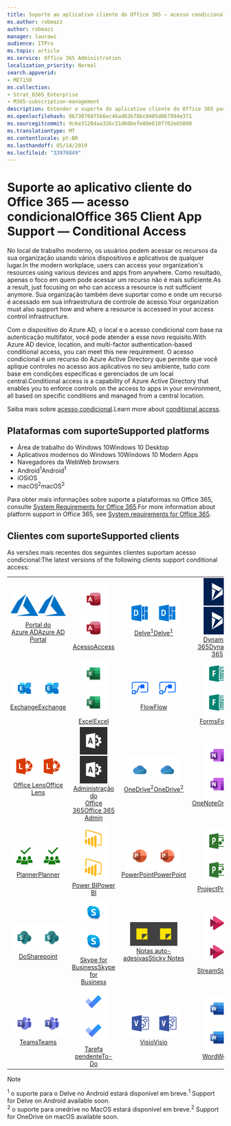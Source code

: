 ```yaml
---
title: Suporte ao aplicativo cliente do Office 365 — acesso condicional
ms.author: robmazz
author: robmazz
manager: laurawi
audience: ITPro
ms.topic: article
ms.service: Office 365 Administration
localization_priority: Normal
search.appverid:
- MET150
ms.collection:
- Strat_O365_Enterprise
- M365-subscription-management
description: Entender o suporte do aplicativo cliente do Office 365 para acesso condicional
ms.openlocfilehash: 86730760f566ec46ad03b78bc0485d067894e371
ms.sourcegitcommit: 9c6e31204aa326c31d60befe80e610f702e65800
ms.translationtype: MT
ms.contentlocale: pt-BR
ms.lasthandoff: 05/14/2019
ms.locfileid: "33976849"
---
```

# <a name="office-365-client-app-support--conditional-access"></a><span data-ttu-id="a94dc-103">Suporte ao aplicativo cliente do Office 365 — acesso condicional</span><span class="sxs-lookup"><span data-stu-id="a94dc-103">Office 365 Client App Support — Conditional Access</span></span>

<span data-ttu-id="a94dc-104">No local de trabalho moderno, os usuários podem acessar os recursos da sua organização usando vários dispositivos e aplicativos de qualquer lugar.</span><span class="sxs-lookup"><span data-stu-id="a94dc-104">In the modern workplace, users can access your organization's resources using various devices and apps from anywhere.</span></span> <span data-ttu-id="a94dc-105">Como resultado, apenas o foco em quem pode acessar um recurso não é mais suficiente.</span><span class="sxs-lookup"><span data-stu-id="a94dc-105">As a result, just focusing on who can access a resource is not sufficient anymore.</span></span> <span data-ttu-id="a94dc-106">Sua organização também deve suportar como e onde um recurso é acessado em sua infraestrutura de controle de acesso.</span><span class="sxs-lookup"><span data-stu-id="a94dc-106">Your organization must also support how and where a resource is accessed in your access control infrastructure.</span></span>

<span data-ttu-id="a94dc-107">Com o dispositivo do Azure AD, o local e o acesso condicional com base na autenticação multifator, você pode atender a esse novo requisito.</span><span class="sxs-lookup"><span data-stu-id="a94dc-107">With Azure AD device, location, and multi-factor authentication-based conditional access, you can meet this new requirement.</span></span> <span data-ttu-id="a94dc-108">O acesso condicional é um recurso do Azure Active Directory que permite que você aplique controles no acesso aos aplicativos no seu ambiente, tudo com base em condições específicas e gerenciados de um local central.</span><span class="sxs-lookup"><span data-stu-id="a94dc-108">Conditional access is a capability of Azure Active Directory that enables you to enforce controls on the access to apps in your environment, all based on specific conditions and managed from a central location.</span></span>

<span data-ttu-id="a94dc-109">Saiba mais sobre [acesso condicional](https://docs.microsoft.com/azure/active-directory/conditional-access/).</span><span class="sxs-lookup"><span data-stu-id="a94dc-109">Learn more about [conditional access](https://docs.microsoft.com/azure/active-directory/conditional-access/).</span></span>

## <a name="supported-platforms"></a><span data-ttu-id="a94dc-110">Plataformas com suporte</span><span class="sxs-lookup"><span data-stu-id="a94dc-110">Supported platforms</span></span>

 - <span data-ttu-id="a94dc-111">Área de trabalho do Windows 10</span><span class="sxs-lookup"><span data-stu-id="a94dc-111">Windows 10 Desktop</span></span>
 - <span data-ttu-id="a94dc-112">Aplicativos modernos do Windows 10</span><span class="sxs-lookup"><span data-stu-id="a94dc-112">Windows 10 Modern Apps</span></span>
 - <span data-ttu-id="a94dc-113">Navegadores da Web</span><span class="sxs-lookup"><span data-stu-id="a94dc-113">Web browsers</span></span>
 - <span data-ttu-id="a94dc-114">Android<sup>1</sup></span><span class="sxs-lookup"><span data-stu-id="a94dc-114">Android<sup>1</sup></span></span>
 - <span data-ttu-id="a94dc-115">iOS</span><span class="sxs-lookup"><span data-stu-id="a94dc-115">iOS</span></span>
 - <span data-ttu-id="a94dc-116">macOS<sup>2</sup></span><span class="sxs-lookup"><span data-stu-id="a94dc-116">macOS<sup>2</sup></span></span>

<span data-ttu-id="a94dc-117">Para obter mais informações sobre suporte a plataformas no Office 365, consulte [System Requirements for Office 365](https://products.office.com/office-system-requirements).</span><span class="sxs-lookup"><span data-stu-id="a94dc-117">For more information about platform support in Office 365, see [System requirements for Office 365](https://products.office.com/office-system-requirements).</span></span>

## <a name="supported-clients"></a><span data-ttu-id="a94dc-118">Clientes com suporte</span><span class="sxs-lookup"><span data-stu-id="a94dc-118">Supported clients</span></span>

<span data-ttu-id="a94dc-119">As versões mais recentes dos seguintes clientes suportam acesso condicional:</span><span class="sxs-lookup"><span data-stu-id="a94dc-119">The latest versions of the following clients support conditional access:</span></span>

| | | | | | |
|:---:|:---:|:---:|:---:|:---:|:---:|
| <span data-ttu-id="a94dc-120">![Ícone do Azure](media/o365-azure-64x64.png)</span><span class="sxs-lookup"><span data-stu-id="a94dc-120">![Azure icon](media/o365-azure-64x64.png)</span></span> <br> [<span data-ttu-id="a94dc-121">Portal do <br> Azure AD</span><span class="sxs-lookup"><span data-stu-id="a94dc-121">Azure AD <br> Portal </span></span>](https://azure.microsoft.com/features/azure-portal/) | <span data-ttu-id="a94dc-122">![Ícone do Access](media/o365-access-64x64.png)</span><span class="sxs-lookup"><span data-stu-id="a94dc-122">![Access icon](media/o365-access-64x64.png)</span></span> <br> [<span data-ttu-id="a94dc-123">Acesso</span><span class="sxs-lookup"><span data-stu-id="a94dc-123">Access</span></span>](https://products.office.com/access) | <span data-ttu-id="a94dc-124">![Ícone do Delve](media/o365-delve-64x64.png)</span><span class="sxs-lookup"><span data-stu-id="a94dc-124">![Delve icon](media/o365-delve-64x64.png)</span></span> <br> [<span data-ttu-id="a94dc-125">Delve<sup>1</sup></span><span class="sxs-lookup"><span data-stu-id="a94dc-125">Delve<sup>1</sup></span></span>](https://products.office.com/business/intelligent-search) | <span data-ttu-id="a94dc-126">![Ícone do Dynamics 365](media/o365-dynamics365-64x64.png)</span><span class="sxs-lookup"><span data-stu-id="a94dc-126">![Dynamics 365 icon](media/o365-dynamics365-64x64.png)</span></span> <br> [<span data-ttu-id="a94dc-127">Dynamics 365</span><span class="sxs-lookup"><span data-stu-id="a94dc-127">Dynamics 365</span></span>](https://dynamics.microsoft.com) | <span data-ttu-id="a94dc-128">![Ícone de borda](media/o365-edge-64x64.png)</span><span class="sxs-lookup"><span data-stu-id="a94dc-128">![Edge icon](media/o365-edge-64x64.png)</span></span> <br> [<span data-ttu-id="a94dc-129">Vertical</span><span class="sxs-lookup"><span data-stu-id="a94dc-129">Edge</span></span>](https://www.microsoft.com/windows/microsoft-edge) 
| <span data-ttu-id="a94dc-130">![Ícone do Exchange](media/o365-exchange-64x64.png)</span><span class="sxs-lookup"><span data-stu-id="a94dc-130">![Exchange icon](media/o365-exchange-64x64.png)</span></span> <br> [<span data-ttu-id="a94dc-131">Exchange</span><span class="sxs-lookup"><span data-stu-id="a94dc-131">Exchange</span></span>](https://products.office.com/exchange/exchange-online) | <span data-ttu-id="a94dc-132">![Ícone do Excel](media/o365-excel-64x64.png)</span><span class="sxs-lookup"><span data-stu-id="a94dc-132">![Excel icon](media/o365-excel-64x64.png)</span></span> <br> [<span data-ttu-id="a94dc-133">Excel</span><span class="sxs-lookup"><span data-stu-id="a94dc-133">Excel</span></span>](https://products.office.com/excel) | <span data-ttu-id="a94dc-134">![Ícone de fluxo](media/o365-flow-64x64.png)</span><span class="sxs-lookup"><span data-stu-id="a94dc-134">![Flow icon](media/o365-flow-64x64.png)</span></span> <br> [<span data-ttu-id="a94dc-135">Flow</span><span class="sxs-lookup"><span data-stu-id="a94dc-135">Flow</span></span>](https://flow.microsoft.com) | <span data-ttu-id="a94dc-136">![Ícone de formulários](media/o365-forms-64x64.png)</span><span class="sxs-lookup"><span data-stu-id="a94dc-136">![Forms icon](media/o365-forms-64x64.png)</span></span> <br> [<span data-ttu-id="a94dc-137">Forms</span><span class="sxs-lookup"><span data-stu-id="a94dc-137">Forms</span></span>](https://flow.microsoft.com/connectors/shared_microsoftforms/microsoft-forms/) | <span data-ttu-id="a94dc-138">![Ícone de Kaizala](media/o365-kaizala-64x64.png)</span><span class="sxs-lookup"><span data-stu-id="a94dc-138">![Kaizala icon](media/o365-kaizala-64x64.png)</span></span> <br> [<span data-ttu-id="a94dc-139">Kaizala</span><span class="sxs-lookup"><span data-stu-id="a94dc-139">Kaizala</span></span>](https://products.office.com/en/business/microsoft-kaizala) 
| <span data-ttu-id="a94dc-140">![Ícone de lente](media/o365-lens-64x64.png)</span><span class="sxs-lookup"><span data-stu-id="a94dc-140">![Lens icon](media/o365-lens-64x64.png)</span></span> <br> [<span data-ttu-id="a94dc-141">Office Lens</span><span class="sxs-lookup"><span data-stu-id="a94dc-141">Office Lens</span></span>](https://www.microsoft.com/p/office-lens/9wzdncrfj3t8?activetab=pivot%3Aoverviewtab) | <span data-ttu-id="a94dc-142">![Ícone de administração do Office 365](media/o365-o365admin-64x64.png)</span><span class="sxs-lookup"><span data-stu-id="a94dc-142">![Office 365 Admin icon](media/o365-o365admin-64x64.png)</span></span> <br> [<span data-ttu-id="a94dc-143">Administração do <br> Office 365</span><span class="sxs-lookup"><span data-stu-id="a94dc-143">Office 365 <br> Admin</span></span>](https://products.office.com/business/manage-office-365-admin-app) | <span data-ttu-id="a94dc-144">![Ícone do OneDrive for Business](media/o365-OneDrive-64x64.png)</span><span class="sxs-lookup"><span data-stu-id="a94dc-144">![OneDrive for Business icon](media/o365-OneDrive-64x64.png)</span></span> <br> [<span data-ttu-id="a94dc-145">OneDrive<sup>2</sup></span><span class="sxs-lookup"><span data-stu-id="a94dc-145">OneDrive<sup>2</sup></span></span>](https://products.office.com/onedrive-for-business/online-cloud-storage) | <span data-ttu-id="a94dc-146">![Ícone do OneNote](media/o365-OneNote-64x64.png)</span><span class="sxs-lookup"><span data-stu-id="a94dc-146">![OneNote icon](media/o365-OneNote-64x64.png)</span></span> <br> [<span data-ttu-id="a94dc-147">OneNote</span><span class="sxs-lookup"><span data-stu-id="a94dc-147">OneNote</span></span>](https://products.office.com/onenote) | <span data-ttu-id="a94dc-148">![Ícone do Outlook](media/o365-outlook-64x64.png)</span><span class="sxs-lookup"><span data-stu-id="a94dc-148">![Outlook icon](media/o365-outlook-64x64.png)</span></span> <br> [<span data-ttu-id="a94dc-149">Outlook</span><span class="sxs-lookup"><span data-stu-id="a94dc-149">Outlook</span></span>](https://products.office.com/outlook) |
| <span data-ttu-id="a94dc-150">![Ícone do Planner](media/o365-planner-64x64.png)</span><span class="sxs-lookup"><span data-stu-id="a94dc-150">![Planner icon](media/o365-planner-64x64.png)</span></span> <br> [<span data-ttu-id="a94dc-151">Planner</span><span class="sxs-lookup"><span data-stu-id="a94dc-151">Planner</span></span>](https://products.office.com/business/task-management-software) | <span data-ttu-id="a94dc-152">![Ícone do PowerBI](media/o365-powerbi-64x64.png)</span><span class="sxs-lookup"><span data-stu-id="a94dc-152">![PowerBI icon](media/o365-powerbi-64x64.png)</span></span> <br> [<span data-ttu-id="a94dc-153">Power BI</span><span class="sxs-lookup"><span data-stu-id="a94dc-153">Power BI</span></span>](https://powerbi.microsoft.com) | <span data-ttu-id="a94dc-154">![Ícone do PowerPoint](media/o365-powerpoint-64x64.png)</span><span class="sxs-lookup"><span data-stu-id="a94dc-154">![PowerPoint icon](media/o365-powerpoint-64x64.png)</span></span> <br> [<span data-ttu-id="a94dc-155">PowerPoint</span><span class="sxs-lookup"><span data-stu-id="a94dc-155">PowerPoint</span></span>](https://products.office.com/powerpoint) | <span data-ttu-id="a94dc-156">![Ícone de projeto](media/o365-project-64x64.png)</span><span class="sxs-lookup"><span data-stu-id="a94dc-156">![Project icon](media/o365-project-64x64.png)</span></span> <br> [<span data-ttu-id="a94dc-157">Project</span><span class="sxs-lookup"><span data-stu-id="a94dc-157">Project</span></span>](https://products.office.com/project) | <span data-ttu-id="a94dc-158">![Ícone do Publisher](media/o365-publisher-64x64.png)</span><span class="sxs-lookup"><span data-stu-id="a94dc-158">![Publisher icon](media/o365-publisher-64x64.png)</span></span> <br> [<span data-ttu-id="a94dc-159">Publisher</span><span class="sxs-lookup"><span data-stu-id="a94dc-159">Publisher</span></span>](https://products.office.com/publisher)
| <span data-ttu-id="a94dc-160">![Ícone do SharePoint](media/o365-sharepoint-64x64.png)</span><span class="sxs-lookup"><span data-stu-id="a94dc-160">![SharePoint icon](media/o365-sharepoint-64x64.png)</span></span> <br> [<span data-ttu-id="a94dc-161">Do</span><span class="sxs-lookup"><span data-stu-id="a94dc-161">Sharepoint</span></span>](https://products.office.com/sharepoint) | <span data-ttu-id="a94dc-162">![Ícone do Skype for Business](media/o365-skypeforbusiness-64x64.png)</span><span class="sxs-lookup"><span data-stu-id="a94dc-162">![Skype for Business icon](media/o365-skypeforbusiness-64x64.png)</span></span> <br> [<span data-ttu-id="a94dc-163">Skype for <br> Business</span><span class="sxs-lookup"><span data-stu-id="a94dc-163">Skype for <br> Business</span></span>](https://www.skype.com/business/) | <span data-ttu-id="a94dc-164">![Ícone de notas auto-adesivas](media/o365-stickynotes-64x64.png)</span><span class="sxs-lookup"><span data-stu-id="a94dc-164">![Sticky Notes icon](media/o365-stickynotes-64x64.png)</span></span> <br> [<span data-ttu-id="a94dc-165">Notas auto-adesivas</span><span class="sxs-lookup"><span data-stu-id="a94dc-165">Sticky Notes</span></span>](https://www.microsoft.com/p/microsoft-sticky-notes/9nblggh4qghw) | <span data-ttu-id="a94dc-166">![Ícone de fluxo](media/o365-stream-64x64.png)</span><span class="sxs-lookup"><span data-stu-id="a94dc-166">![Stream icon](media/o365-stream-64x64.png)</span></span> <br> [<span data-ttu-id="a94dc-167">Stream</span><span class="sxs-lookup"><span data-stu-id="a94dc-167">Stream</span></span>](https://stream.microsoft.com) | <span data-ttu-id="a94dc-168">![Ícone de Sway](media/o365-sway-64x64.png)</span><span class="sxs-lookup"><span data-stu-id="a94dc-168">![Sway icon](media/o365-sway-64x64.png)</span></span> <br> [<span data-ttu-id="a94dc-169">Sway</span><span class="sxs-lookup"><span data-stu-id="a94dc-169">Sway</span></span>](https://sway.com) 
| <span data-ttu-id="a94dc-170">![Ícone do teams](media/o365-teams-64x64.png)</span><span class="sxs-lookup"><span data-stu-id="a94dc-170">![Teams icon](media/o365-teams-64x64.png)</span></span> <br> [<span data-ttu-id="a94dc-171">Teams</span><span class="sxs-lookup"><span data-stu-id="a94dc-171">Teams</span></span>](https://products.office.com/microsoft-teams/group-chat-software) | <span data-ttu-id="a94dc-172">![Ícone de tarefas pendentes](media/o365-todo-64x64.png)</span><span class="sxs-lookup"><span data-stu-id="a94dc-172">![To-Do icon](media/o365-todo-64x64.png)</span></span> <br> [<span data-ttu-id="a94dc-173">Tarefa pendente</span><span class="sxs-lookup"><span data-stu-id="a94dc-173">To-Do</span></span>](https://todo.microsoft.com) | <span data-ttu-id="a94dc-174">![Ícone do Visio](media/o365-visio-64x64.png)</span><span class="sxs-lookup"><span data-stu-id="a94dc-174">![Visio icon](media/o365-visio-64x64.png)</span></span> <br> [<span data-ttu-id="a94dc-175">Visio</span><span class="sxs-lookup"><span data-stu-id="a94dc-175">Visio</span></span>](https://products.office.com/visio/flowchart-software) | <span data-ttu-id="a94dc-176">![Ícone do Word](media/o365-word-64x64.png)</span><span class="sxs-lookup"><span data-stu-id="a94dc-176">![Word icon](media/o365-word-64x64.png)</span></span> <br> [<span data-ttu-id="a94dc-177">Word</span><span class="sxs-lookup"><span data-stu-id="a94dc-177">Word</span></span>](https://products.office.com/word) | <span data-ttu-id="a94dc-178">![Ícone do Yammer](media/o365-yammer-64x64.png)</span><span class="sxs-lookup"><span data-stu-id="a94dc-178">![Yammer icon](media/o365-yammer-64x64.png)</span></span> <br> [<span data-ttu-id="a94dc-179">Yammer</span><span class="sxs-lookup"><span data-stu-id="a94dc-179">Yammer</span></span>](https://products.office.com/yammer/yammer-overview)

> [!NOTE]
> <span data-ttu-id="a94dc-180"><sup>1</sup> o suporte para o Delve no Android estará disponível em breve.</span><span class="sxs-lookup"><span data-stu-id="a94dc-180"><sup>1</sup> Support for Delve on Android available soon.</span></span> <br>
> <span data-ttu-id="a94dc-181"><sup>2</sup> o suporte para onedrive no MacOS estará disponível em breve.</span><span class="sxs-lookup"><span data-stu-id="a94dc-181"><sup>2</sup> Support for OneDrive on macOS available soon.</span></span>